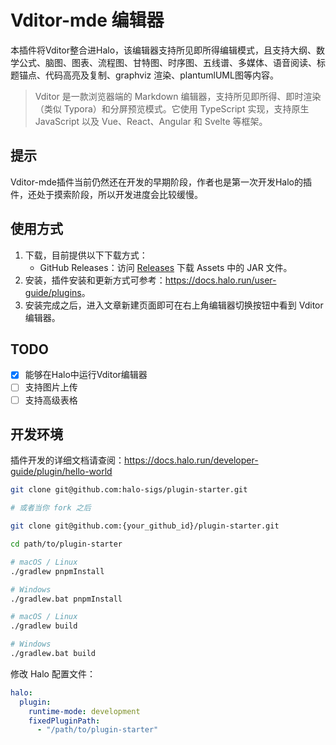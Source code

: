 # Vditor-mde 编辑器

本插件将Vditor整合进Halo，该编辑器支持所见即所得编辑模式，且支持大纲、数学公式、脑图、图表、流程图、甘特图、时序图、五线谱、多媒体、语音阅读、标题锚点、代码高亮及复制、graphviz 渲染、plantumlUML图等内容。

> Vditor 是一款浏览器端的 Markdown 编辑器，支持所见即所得、即时渲染（类似 Typora）和分屏预览模式。它使用 TypeScript 实现，支持原生 JavaScript 以及 Vue、React、Angular 和 Svelte 等框架。

## 提示

Vditor-mde插件当前仍然还在开发的早期阶段，作者也是第一次开发Halo的插件，还处于摸索阶段，所以开发进度会比较缓慢。

## 使用方式

1. 下载，目前提供以下下载方式：
    - GitHub Releases：访问 [Releases](https://github.com/justice2001/veditor-plugin/releases) 下载 Assets 中的 JAR 文件。
2. 安装，插件安装和更新方式可参考：<https://docs.halo.run/user-guide/plugins>。
3. 安装完成之后，进入文章新建页面即可在右上角编辑器切换按钮中看到 Vditor 编辑器。

## TODO

- [x] 能够在Halo中运行Vditor编辑器
- [ ] 支持图片上传
- [ ] 支持高级表格

## 开发环境

插件开发的详细文档请查阅：<https://docs.halo.run/developer-guide/plugin/hello-world>

```bash
git clone git@github.com:halo-sigs/plugin-starter.git

# 或者当你 fork 之后

git clone git@github.com:{your_github_id}/plugin-starter.git
```

```bash
cd path/to/plugin-starter
```

```bash
# macOS / Linux
./gradlew pnpmInstall

# Windows
./gradlew.bat pnpmInstall
```

```bash
# macOS / Linux
./gradlew build

# Windows
./gradlew.bat build
```

修改 Halo 配置文件：

```yaml
halo:
  plugin:
    runtime-mode: development
    fixedPluginPath:
      - "/path/to/plugin-starter"
```
